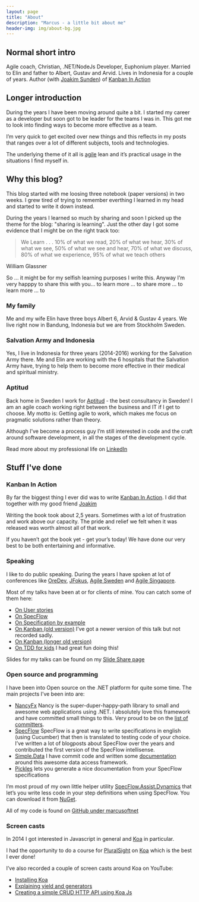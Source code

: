 ```yaml
---
layout: page
title: "About"
description: "Marcus - a little bit about me"
header-img: img/about-bg.jpg
---
```


## Normal short intro
Agile coach, Christian, .NET/NodeJs Developer, Euphonium player. Married to Elin and father to Albert, Gustav and Arvid. Lives in Indonesia for a couple of years. Author (with [Joakim Sunden](http://www.joakimsunden.com)) of [Kanban In Action](http://bit.ly/theKanbanBook)

## Longer introduction
During the years I have been moving around quite a bit. I started my career as a developer but soon got to be leader for the teams I was in. This got me to look into finding ways to become more effective as a team.

I’m very quick to get excited over new things and this reflects in my posts that ranges over a lot of different subjects, tools and technologies.

The underlying theme of it all is [agile](http://www.agilemanifesto.org) lean and it’s practical usage in the situations I find myself in.

## Why this blog?
This blog started with me loosing three notebook (paper versions) in two weeks. I grew tired of trying to remember everthing I learned in my head and started to write it down instead. 

During the years I learned so much by sharing and soon I picked up the theme for the blog: "sharing is learning". Just the other day I got some evidence that I might be on the right track too:
<blockquote>We Learn . . .
10% of what we read, 20% of what we hear, 30% of what we see, 50% of what we see and hear, 70% of what we discuss, 80% of what we experience, 95% of what we teach others</blockquote>
William Glassner

So ... it might be for my selfish learning purposes I write this. Anyway I'm very happpy to share this with you... to learn more ... to share more ... to learn more ... to

### My family
Me and my wife Elin have three boys Albert 6, Arvid & Gustav 4 years. We live right now in Bandung, Indonesia but we are from Stockholm Sweden.

### Salvation Army and Indonesia
Yes, I live in Indonesia for three years (2014-2016) working for the Salvation Army there. Me and Elin are working with the 6 hospitals that the Salvation Army have, trying to help them to become more effective in their medical and spiritual ministry.

### Aptitud
Back home in Sweden I work for [Aptitud](http://www.aptitud.se) - the best consultancy in Sweden! I am an agile coach working right between the business and IT if I get to choose. My motto is: Getting agile to work, which makes me focus on pragmatic solutions rather than theory.

Although I’ve become a process guy I’m still interested in code and the craft around software development, in all the stages of the development cycle.

Read more about my professional life on [LinkedIn](se.linkedin.com/in/marcushammarberg/)

## Stuff I've done

### Kanban In Action
By far the biggest thing I ever did was to write [Kanban In Action](http://bit.ly/theKanbanBook). I did that together with my good friend [Joakim](http://www.joakimsunden.com)

Writing the book took about 2,5 years. Sometimes with a lot of frustration and work above our capacity. The pride and relief we felt when it was released was worth almost all of that work.

If you haven’t got the book yet - get your’s today! We have done our very best to be both entertaining and informative.

### Speaking
I like to do public speaking. During the years I have spoken at  lot of conferences like [OreDev](http://www.oredev.org), [JFokus](http://www.jfokus.se), [Agile Sweden](http://www.agilasverige.se) and [Agile Singapore](http://2014.agilesingapore.org).

Most of my talks have been at or for clients of mine. You can catch some of them here:

* [On User stories](https://www.youtube.com/watch?v=BmmDMuZ0fcE)
* [On SpecFlow](https://www.youtube.com/watch?v=0j7RaGqVIyk)
* [On Specification by example](https://www.youtube.com/watch?v=OLdCV062lGs)
* [On Kanban (old version)](https://www.youtube.com/watch?v=ufCa1VlItLA) I’ve got a newer version of this talk but not recorded sadly.
* [On Kanban (longer old version)](https://www.youtube.com/watch?v=hLuSAuVIpI8)
* [On TDD for kids](https://www.youtube.com/watch?v=Ont8keNr08Y&list=UU3uq62oWJPm1agrW5Xxp_sA) I had great fun doing this!

Slides for my talks can be found on my [Slide Share page](www.slideshare.net/marcusoftnet/)

### Open source and programming
I have been into Open source on the .NET platform for quite some time. The main projects I’ve been into are:

- [NancyFx](http://www.nancyfx.org) Nancy is the super-duper-happy-path library to small and awesome web applications using .NET. I absolutely love this framework and have committed small things to this. Very proud to be on the [list of committers](http://nancyfx.org/contribs.html).
- [SpecFlow](http://www.specflow.org) SpecFlow is a great way to write specifications in english (using Cucumber) that then is translated to testing code of your choice. I’ve written a lot of blogposts about SpecFlow over the years and contributed the first version of the SpecFlow intellisense.
-  [Simple.Data](https://github.com/markrendle/Simple.Data) I have commit code and written some [documentation](http://simplefx.org/simpledata/docs/pages/Test/Basics.htm) around this awesome data access framework.
- [Pickles](http://www.picklesdoc.com/#!index.md) lets you generate a nice documentation from your SpecFlow specifications

I’m most proud of my own little helper utility [SpecFlow.Assist.Dynamics](http://marcusoftnet.github.io/SpecFlow.Assist.Dynamic/) that let’s you write less code in your step definitions when using SpecFlow. You can download it from [NuGet](http://www.nuget.org/packages/SpecFlow.Assist.Dynamic/).

All of my code is found on [GitHub under marcusoftnet](https://github.com/marcusoftnet)

### Screen casts
In 2014 I got interested in Javascript in general and [Koa](http://koajs.com) in particular.

I had the opportunity to do a course for [PluralSight](http://www.pluralsight.com) on [Koa](http://www.pluralsight.com/courses/javascript-koa-introduction) which is the best I ever done!

I’ve also recorded a couple of screen casts around Koa on YouTube:

- [Installing Koa](https://www.youtube.com/watch?v=fU7Vn30xcGw)
- [Explaining yield and generators](http://youtu.be/egLUa6urd6I?list=UU3uq62oWJPm1agrW5Xxp_sA)
- [Creating a simple CRUD HTTP API using Koa Js](https://www.youtube.com/watch?v=aTTjednotGQ&list=UU3uq62oWJPm1agrW5Xxp_sA)
